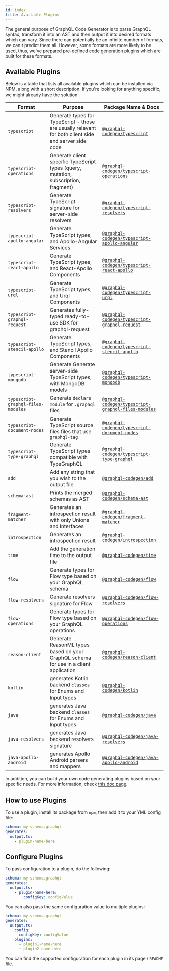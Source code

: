 ```yaml
---
id: index
title: Available Plugins
---
```


The general purpose of GraphQL Code Generator is to parse GraphQL syntax, transform it into an AST and then output it into desired formats which can vary. Since there can potentially be an infinite number of formats, we can't predict them all. However, some formats are more likely to be used, thus, we've prepared pre-defined code generation plugins which are built for these formats.

## Available Plugins

Below is a table that lists all available plugins which can be installed via NPM, along with a short description. If you're looking for anything specific, we might already have the solution:

| Format                             | Purpose                                                                                              | Package Name & Docs                                                                          |
| ---------------------------------- | ---------------------------------------------------------------------------------------------------- | -------------------------------------------------------------------------------------------- |
| `typescript`                       | Generate types for TypeScript - those are usually relevant for both client side and server side code | [`@graphql-codegen/typescript`](./typescript.md)                                             |
| `typescript-operations`            | Generate client specific TypeScript types (query, mutation, subscription, fragment)                  | [`@graphql-codegen/typescript-operations`](./typescript-operations.md)                       |
| `typescript-resolvers`             | Generate TypeScript signature for server-side resolvers                                              | [`@graphql-codegen/typescript-resolvers`](./typescript-resolvers.md)                         |
| `typescript-apollo-angular`        | Generate TypeScript types, and Apollo-Angular Services                                               | [`@graphql-codegen/typescript-apollo-angular`](./typescript-apollo-angular.md)               |
| `typescript-react-apollo`          | Generate TypeScript types, and React-Apollo Components                                               | [`@graphql-codegen/typescript-react-apollo`](./typescript-react-apollo.md)                   |
| `typescript-urql`                  | Generate TypeScript types, and Urql Components                                                       | [`@graphql-codegen/typescript-urql`](./typescript-urql.md)                                   |
| `typescript-graphql-request`       | Generates fully-typed ready-to-use SDK for graphql-request                                           | [`@graphql-codegen/typescript-graphql-request`](./typescript-graphql-request.md)             |
| `typescript-stencil-apollo`        | Generate TypeScript types, and Stencil Apollo Components                                             | [`@graphql-codegen/typescript-stencil-apollo`](./typescript-stencil-apollo.md)               |
| `typescript-mongodb`               | Generate Generate server-side TypeScript types, with MongoDB models                                  | [`@graphql-codegen/typescript-mongodb`](./typescript-mongodb.md)                             |
| `typescript-graphql-files-modules` | Generate `declare module` for `.graphql` files                                                       | [`@graphql-codegen/typescript-graphql-files-modules`](./typescript-graphql-files-modules.md) |
| `typescript-document-nodes`        | Generate TypeScript source files files that use `graphql-tag`                                        | [`@graphql-codegen/typescript-document-nodes`](./typescript-document-nodes.md)               |
| `typescript-type-graphql`          | Generate TypeScript types compatible with TypeGraphQL                                                | [`@graphql-codegen/typescript-type-graphql`](./typescript-type-graphql.md)                   |
| `add`                              | Add any string that you wish to the output file                                                      | [`@graphql-codegen/add`](./add.md)                                                           |
| `schema-ast`                       | Prints the merged schemas as AST                                                                     | [`@graphql-codegen/schema-ast`](./schema-ast.md)                                             |
| `fragment-matcher`                 | Generates an introspection result with only Unions and Interfaces                                    | [`@graphql-codegen/fragment-matcher`](./fragment-matcher.md)                                 |
| `introspection`                    | Generates an introspection result                                                                    | [`@graphql-codegen/introspection`](./introspection.md)                                 |
| `time`                             | Add the generation time to the output file                                                           | [`@graphql-codegen/time`](./time.md)                                                         |
| `flow`                             | Generate types for Flow type based on your GraphQL schema                                            | [`@graphql-codegen/flow`](./flow.md)                                                         |
| `flow-resolvers`                   | Generate resolvers signature for Flow                                                                | [`@graphql-codegen/flow-resolvers`](./flow-resolvers.md)                                     |
| `flow-operations`                  | Generate types for Flow type based on your GraphQL operations                                        | [`@graphql-codegen/flow-operations`](./flow-operations.md)                                   |
| `reason-client`                    | Generate ReasonML types based on your GraphQL schema for use in a client application                 | [`@graphql-codegen/reason-client`](./reason-client.md)                                       |
| `kotlin`                           | generates Kotlin backend `classes` for Enums and Input types                                         | [`@graphql-codegen/kotlin`](./kotlin.md)                                                     |
| `java`                             | generates Java backend `classes` for Enums and Input types                                           | [`@graphql-codegen/java`](./java.md)                                                         |
| `java-resolvers`                   | generates Java backend resolvers signature                                                           | [`@graphql-codegen/java-resolvers`](./java-resolvers.md)                                     |
| `java-apollo-android`              | generates Apollo Android parsers and mappers                                                         | [`@graphql-codegen/java-apollo-android`](./java-apollo-android.md)                           |

In addition, you can build your own code generating plugins based on your specific needs. For more information, check [this doc page](../custom-codegen/index).

## How to use Plugins

To use a plugin, install its package from `npm`, then add it to your YML config file:

```yml
schema: my-schema.graphql
generates:
  output.ts:
    - plugin-name-here
```

## Configure Plugins

To pass configuration to a plugin, do the following:

```yml
schema: my-schema.graphql
generates:
  output.ts:
    - plugin-name-here:
        configKey: configValue
```

You can also pass the same configuration value to multiple plugins:

```yml
schema: my-schema.graphql
generates:
  output.ts:
    config:
      configKey: configValue
    plugins:
      - plugin1-name-here
      - plugin2-name-here
```

You can find the supported configuration for each plugin in its page / `README` file.
